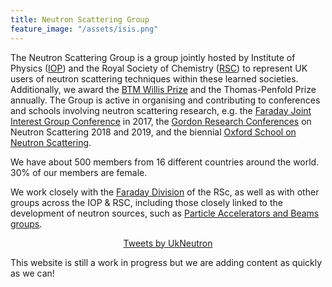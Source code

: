 ```yaml
---
title: Neutron Scattering Group
feature_image: "/assets/isis.png"
---
```


The Neutron Scattering Group is a group jointly hosted by Institute of Physics ([IOP](https://www.iop.org/))  and the Royal Society of Chemistry ([RSC](https://www.rsc.org/)) to represent UK users of neutron scattering techniques within these learned societies. Additionally, we award the [BTM Willis Prize](./willis) and the Thomas-Penfold Prize annually. The Group is active in organising and contributing to conferences and schools involving neutron scattering research, e.g. the [Faraday Joint Interest Group Conference](https://warwick.ac.uk/fac/sci/chemistry/news/events/faraday2017/) in 2017, the [Gordon Research Conferences](https://www.grc.org/neutron-scattering-conference/) on Neutron Scattering 2018 and 2019, and the biennial [Oxford School on Neutron Scattering](https://www.oxfordneutronschool.org/).

We have about 500 members from 16 different countries around the world. 30% of our members are female. 

We work closely with the [Faraday Division](https://www.rsc.org/Membership/Networking/InterestGroups/FaradayDivision/) of the RSc, as well as with other groups across the IOP & RSC, including those closely linked to the development of neutron sources, such as [Particle Accelerators and Beams groups](http://www.iop.org/activity/groups/subject/pab/). 

<center><a class="twitter-timeline" data-width="350" data-height="500" data-theme="light" href="https://twitter.com/UkNeutron?ref_src=twsrc%5Etfw">Tweets by UkNeutron</a> <script async src="https://platform.twitter.com/widgets.js" charset="utf-8"></script></center>

This website is still a work in progress but we are adding content as quickly as we can!
